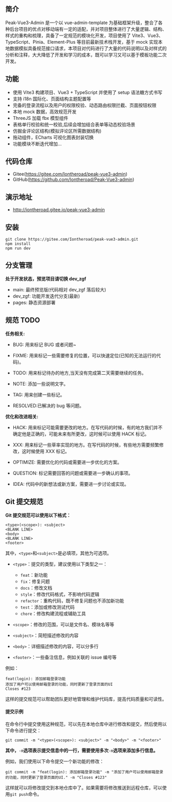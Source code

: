 ## 简介

Peak-Vue3-Admin 是一个以 vue-admin-template 为基础框架升级，整合了各种后台项目的优点对移动端有一定的适配，并对项目整体进行了大量逻辑、结构、样式的重构和梳理，具备了一定规范的模块化开发，项目使用了 Vite3、Vue3、TypeScript、Pinia、Element-Plus 等目前最新技术栈开发，基于 mock 实现本地数据模拟具备规范接口请求，本项目对代码进行了大量的代码说明以及对样式的分析和注释，大大降低了开发和学习的成本，既可以学习又可以基于模板功能二次开发。

## 功能

- 使用 Vite3 构建项目、Vue3 + TypeScript 并使用了 setup 语法糖方式书写
- 支持 i18n 国际化、页面结构主题配置等
- 完备的登录流程以及用户的权限校验、动态路由权限拦截、页面按钮权限
- 本地 mock 数据，高效规范开发
- ThreeJS 加载 fbx 模型组件
- 表格单行校验和统一校验,后续会增加结合表单等动态校验场景
- 仿掘金评论区结构(模拟评论区所需数据结构)
- 拖动组件，ECharts 可视化图表封装切换
- 功能模块不断迭代增加...

## 代码仓库

- Gitee(https://gitee.com/Iontheroad/peak-vue3-admin)
- GitHub(https://github.com/Iontheroad/Peak-Vue3-admin)

## 演示地址

- http://iontheroad.gitee.io/peak-vue3-admin

## 安装

[^注意事项]: node 版本 16 以上

```shell
git clone https://gitee.com/Iontheroad/peak-vue3-admin.git
npm install
npm run dev
```

## 分支管理

**处于开发状态，预览项目请切换 dev_zgf**

- main: 最终预览版(代码相对 dev_zgf 落后较大)
- dev_zgf: 功能开发迭代分支(最新)
- pages: 静态资源部署

## 规范 TODO

**任务相关:**

- BUG: 用来标记 BUG 或者问题~

- FIXME: 用来标记一些需要修复的位置，可以快速定位(已知的无法运行的代码)。

- TODO: 用来标记待办的地方,当天没有完成第二天需要继续的任务。

- NOTE: 添加一些说明文字。

- TAG: 用来创建一些标记。

- RESOLVED:已解决的 bug 等问题。

**优化和改进相关:**

- HACK: 用来标记可能需要更改的地方。在写代码的时候，有的地方我们并不确定他是正确的，可能未来有所更改，这时候可以使用 HACK 标记。

- XXX: 用来标记一些草率实现的地方。在写代码的时候，有些地方需要频繁修改，这时候使用 XXX 标记。

- OPTIMIZE: 需要优化的代码或需要进一步优化的方案。

- QUESTION: 标记需要回答的问题或需要进一步确认的事项。

- IDEA: 代码中的新想法或新方案，需要进一步讨论或实现。

## Git 提交规范

**Git 提交规范可以使用以下格式：**

```git
<type>(<scope>): <subject>
<BLANK LINE>
<body>
<BLANK LINE>
<footer>
```

其中，`<type>`和`<subject>`是必填项，其他为可选项。

- `<type>`：提交的类型，建议使用以下类型之一：

  - `feat`：新功能
  - `fix`：修复问题
  - `docs`：修改文档
  - `style`：修改代码格式，不影响代码逻辑
  - `refactor`：重构代码，既不修复问题也不添加新功能
  - `test`：添加或修改测试代码
  - `chore`：修改构建流程或辅助工具

- `<scope>`：修改的范围，可以是文件名、模块名等等

- `<subject>`：简短描述修改的内容

- `<body>`：详细描述修改的内容，可以分多行

- `<footer>`：一些备注信息，例如关联的 issue 编号等

例如：

```shell
feat(login): 添加邮箱登录功能
添加了用户可以使用邮箱登录的功能，同时更新了登录页面的UI
Closes #123
```

这样的提交规范可以帮助团队更好地管理和维护代码库，提高代码质量和可读性。

#### 提交示例

在命令行中提交使用这种规范，可以先在本地仓库中进行修改和提交，然后使用以下命令进行提交：

```shell
git commit -m "<type>(<scope>): <subject>" -m "<body>" -m "<footer>"
```

**其中，**`-m`**选项表示提交信息中的一行，需要使用多次**`-m`**选项来添加多行信息。**

例如，我们使用以下命令提交一个新功能的修改：

```shell
git commit -m "feat(login): 添加邮箱登录功能" -m "添加了用户可以使用邮箱登录的功能，同时更新了登录页面的UI." -m "Closes #123"
```

这样就可以将修改提交到本地仓库中了。如果需要将修改推送到远程仓库，可以使用`git push`命令。
